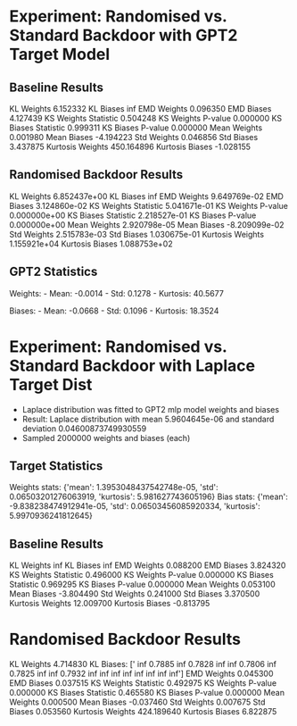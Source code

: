 # Experiment: Randomised vs. Standard Backdoor with GPT2 Target Model

## Baseline Results

KL Weights 6.152332
KL Biases inf
EMD Weights 0.096350
EMD Biases 4.127439
KS Weights Statistic 0.504248
KS Weights P-value 0.000000
KS Biases Statistic 0.999311
KS Biases P-value 0.000000
Mean Weights 0.001980
Mean Biases -4.194223
Std Weights 0.046856
Std Biases 3.437875
Kurtosis Weights 450.164896
Kurtosis Biases -1.028155

## Randomised Backdoor Results

KL Weights 6.852437e+00
KL Biases inf
EMD Weights 9.649769e-02
EMD Biases 3.124860e-02
KS Weights Statistic 5.041671e-01
KS Weights P-value 0.000000e+00
KS Biases Statistic 2.218527e-01
KS Biases P-value 0.000000e+00
Mean Weights 2.920798e-05
Mean Biases -8.209099e-02
Std Weights 2.515783e-03
Std Biases 1.030675e-01
Kurtosis Weights 1.155921e+04
Kurtosis Biases 1.088753e+02

## GPT2 Statistics

Weights: - Mean: -0.0014 - Std: 0.1278 - Kurtosis: 40.5677

Biases: - Mean: -0.0668 - Std: 0.1096 - Kurtosis: 18.3524

# Experiment: Randomised vs. Standard Backdoor with Laplace Target Dist
- Laplace distribution was fitted to GPT2 mlp model weights and biases
- Result: Laplace distribution with mean 5.9604645e-06 and standard deviation 0.04600873749930559
- Sampled 2000000 weights and biases (each) 

## Target Statistics
Weights stats: {'mean': 1.3953048437542748e-05, 'std': 0.06503201276063919, 'kurtosis': 5.981627743605196}
Bias stats: {'mean': -9.838238474912941e-05, 'std': 0.06503456085920334, 'kurtosis': 5.9970936241812645}

## Baseline Results

KL Weights                     inf
KL Biases                   inf
EMD Weights              0.088200
EMD Biases               3.824320
KS Weights Statistic     0.496000
KS Weights P-value       0.000000
KS Biases Statistic      0.969295
KS Biases P-value        0.000000
Mean Weights             0.053100
Mean Biases             -3.804490
Std Weights              0.241000
Std Biases               3.370500
Kurtosis Weights        12.009700
Kurtosis Biases         -0.813795

# Randomised Backdoor Results
KL Weights                 4.714830
KL Biases: [' inf 0.7885 inf 0.7828 inf inf 0.7806 inf 0.7825 inf inf 0.7932 inf inf inf inf inf inf inf inf']
EMD Weights               0.045300
EMD Biases                0.037515
KS Weights Statistic      0.492975
KS Weights P-value        0.000000
KS Biases Statistic       0.465580
KS Biases P-value         0.000000
Mean Weights              0.000500
Mean Biases              -0.037460
Std Weights               0.007675
Std Biases                0.053560
Kurtosis Weights        424.189640
Kurtosis Biases           6.822875